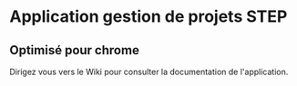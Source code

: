 # Application gestion de projets STEP

## Optimisé pour chrome

Dirigez vous vers le Wiki pour consulter la documentation de l'application.
